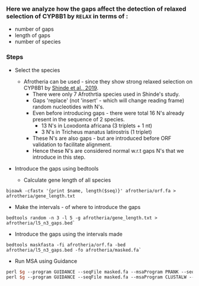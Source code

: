 ### Here we analyze how the gaps affect the detection of relaxed selection of CYP8B1 by `RELAX` in terms of :
- number of gaps
- length of gaps 
- number of species


### Steps

- Select the species 

  - Afrotheria can be used - since they show strong relaxed selection on CYP8B1 by [Shinde et al., 2019](https://link.springer.com/article/10.1007/s00239-019-09903-6?fbclid=IwAR2UL_uHcWkEfqa1GyJsq95N_t_Lcaq7TOn1UpFVNj-2ikDJnUEbHi0ZBCQ#Sec2). 
    - There were only 7 Afrothrtia species used in Shinde's study.
    - Gaps 'replace' (not 'insert' - which will change reading frame) random nucleotides with N's.
    - Even before introducing gaps - there were total 16 N's already present in the sequence of 2 species.
      - 13 N's in Loxodonta africana (3 triplets + 1 nt)
      - 3 N's in Tricheus manatus latirostris (1 triplet)
    - These N's are also gaps - but are introduced before ORF validation to facilitate alignment.
    - Hence these N's are considered normal w.r.t gaps N's that we introduce in this step.

- Introduce the gaps using bedtools

  - Calculate gene length of all species 
```
bioawk -cfastx '{print $name, length($seq)}' afrotheria/orf.fa > afrotheria/gene_length.txt
```
  - Make the intervals - of where to introduce the gaps
```
bedtools random -n 3 -l 5 -g afrotheria/gene_length.txt > afrotheria/l5_n3_gaps.bed`
```
  - Introduce the gaps using the intervals made
```
bedtools maskfasta -fi afrotheria/orf.fa -bed afrotheria/l5_n3_gaps.bed -fo afrotheria/masked.fa`
```
  - Run MSA using Guidance 

```perl $g --program GUIDANCE --seqFile masked.fa --msaProgram MAFFT --seqType codon --outDir mafft/ --genCode 1 --bootstraps 100 --proc_num 8
perl $g --program GUIDANCE --seqFile masked.fa --msaProgram PRANK --seqType codon --outDir prank/ --genCode 1 --bootstraps 100 --proc_num 8
perl $g --program GUIDANCE --seqFile masked.fa --msaProgram CLUSTALW --seqType codon --outDir clustalw2 --genCode 1 --bootstraps 100 --proc_num 8
```

